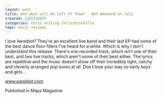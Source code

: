 ```yaml
---
layout: post
title: And what will be left of them? - Wet Weekend on July
created: 1155726975
categories: Chris writing chrischinchilla
tags: music reviews
---
```


I love Awwblot? They're an excellent live band and their last EP had some of the best dance floor fillers I've heard for a while. Which is why I don't understand this release. There's one recorded track, which isn't one of their best, and two live tracks, which aren't some of their best either. The lyrics are repetitive and the music doesn't show off their incredibly tight, catchy and cleverly arranged pop tunes at all. Don.t lose your way so early boys and girls...

<a href='https://www.awwblot.com' target='_blank'>www.awwblot.com</a>

Published in Maps Magazine
